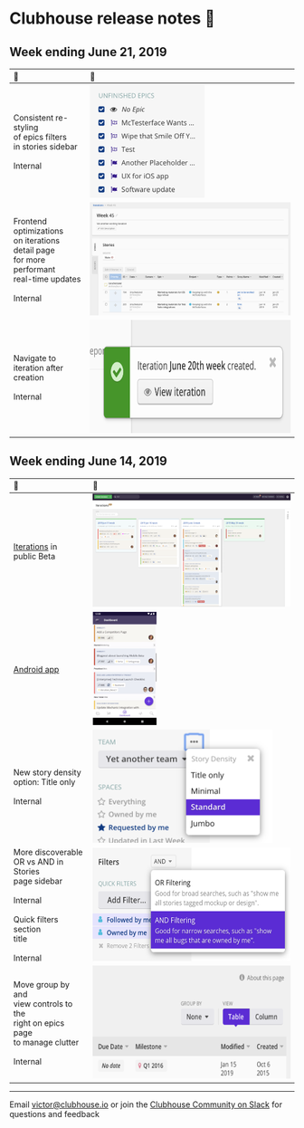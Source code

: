 # Clubhouse release notes 📝

## Week ending June 21, 2019
| 🚀 | 👀 |
| :--- | :--- |
| Consistent re-styling<br/>of epics filters<br/>in stories sidebar<br/><br/>Internal | <img src="images/20190621/epics-stories-sidebar-restyled.png" height="200px" /> |
| Frontend<br/>optimizations<br/>on iterations<br/>detail page<br/>for more performant<br/>real-time updates<br/><br/>Internal | <img src="images/20190621/iteration-detail-page.png" height="200px" /> |
| Navigate to<br/>iteration after<br/>creation<br/><br/>Internal | <img src="images/20190621/link-to-iteration-creation.png" height="200px" /> |

## Week ending June 14, 2019

| 🚀 | 👀 |
| :--- | :--- |
| [Iterations](https://help.clubhouse.io/hc/en-us/articles/360028953452%5D) in<br/>public Beta | <img src="images/20190614/iterations-manage-page.png" height="200px" /> |
| [Android app](https://clubhouse.io/blog/clubhouse-for-android) | <img src="images/20190614/clubhouse-android.png" height="200px" /> |
| New story density<br/>option: Title only<br/><br/>Internal | <img src="images/20190614/story-density.png" height="200px" /> |
| More discoverable<br/>OR vs AND in Stories<br/>page sidebar<br/><br/>Internal<br/><br/>Quick filters section<br/>title<br/><br/>Internal | <img src="images/20190614/stories-sidebar-filters.png" height="200px" /> |
| Move group by and<br/>view controls to the<br/>right on epics page<br/>to manage clutter<br/><br/>Internal | <img src="images/20190614/group-by-view-controls-to-right.png" height="200px" /> |

---

Email victor@clubhouse.io or join the [Clubhouse Community on Slack](https://clubhouse.io/community/) for questions and feedback
